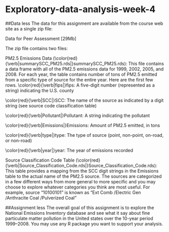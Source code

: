 # Exploratory-data-analysis-week-4
##Data
less 
The data for this assignment are available from the course web site as a single zip file:

Data for Peer Assessment [29Mb]

The zip file contains two files:

PM2.5 Emissions Data (\color{red}{\verb|summarySCC_PM25.rds|}summarySCC_PM25.rds): This file contains a data frame with all of the PM2.5 emissions data for 1999, 2002, 2005, and 2008. For each year, the table contains number of tons of PM2.5 emitted from a specific type of source for the entire year. Here are the first few rows.
\color{red}{\verb|fips|}fips: A five-digit number (represented as a string) indicating the U.S. county

\color{red}{\verb|SCC|}SCC: The name of the source as indicated by a digit string (see source code classification table)

\color{red}{\verb|Pollutant|}Pollutant: A string indicating the pollutant

\color{red}{\verb|Emissions|}Emissions: Amount of PM2.5 emitted, in tons

\color{red}{\verb|type|}type: The type of source (point, non-point, on-road, or non-road)

\color{red}{\verb|year|}year: The year of emissions recorded

Source Classification Code Table (\color{red}{\verb|Source_Classification_Code.rds|}Source_Classification_Code.rds): This table provides a mapping from the SCC digit strings in the Emissions table to the actual name of the PM2.5 source. The sources are categorized in a few different ways from more general to more specific and you may choose to explore whatever categories you think are most useful. For example, source “10100101” is known as “Ext Comb /Electric Gen /Anthracite Coal /Pulverized Coal”

##Assignment
less 
The overall goal of this assignment is to explore the National Emissions Inventory database and see what it say about fine particulate matter pollution in the United states over the 10-year period 1999–2008. You may use any R package you want to support your analysis.
